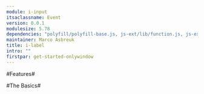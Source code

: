 ```yaml
---
module: i-input
itsaclassname: Event
version: 0.0.1
modulesize: 5.78
dependencies: "polyfill/polyfill-base.js, js-ext/lib/function.js, js-ext/lib/object.js, utils, event"
maintainer: Marco Asbreuk
title: i-label
intro: ""
firstpar: get-started-onlywindow
---
```


#Features#


#The Basics#

